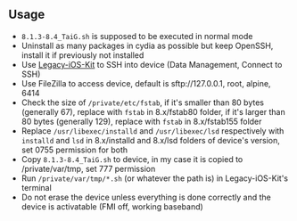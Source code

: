 ## Usage
- `8.1.3-8.4_TaiG.sh` is supposed to be executed in normal mode
- Uninstall as many packages in cydia as possible but keep OpenSSH, install it if previously not installed
- Use [Legacy-iOS-Kit](https://github.com/LukeZGD/Legacy-iOS-Kit) to SSH into device (Data Management, Connect to SSH)
- Use FileZilla to access device, default is sftp://127.0.0.1, root, alpine, 6414
- Check the size of `/private/etc/fstab`, if it's smaller than 80 bytes (generally 67), replace with `fstab` in 8.x/fstab80 folder, if it's larger than 80 bytes (generally 129), replace with `fstab` in 8.x/fstab155 folder
- Replace `/usr/libexec/installd` and `/usr/libexec/lsd` respectively with `installd` and `lsd` in 8.x/installd and 8.x/lsd folders of device's version, set 0755 permission for both
- Copy `8.1.3-8.4_TaiG.sh` to device, in my case it is copied to /private/var/tmp, set 777 permission
- Run `/private/var/tmp/*.sh` (or whatever the path is) in Legacy-iOS-Kit's terminal
- Do not erase the device unless everything is done correctly and the device is activatable (FMI off, working baseband)